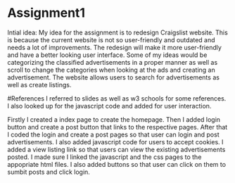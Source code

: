 # Assignment1
Intial idea:
My idea for the assignment is to redesign Craigslist website. This is because the current website is not so user-friendly and outdated and needs a lot of improvements. The redesign will make it more user-friendly and have a better looking user interface. Some of my ideas would be categorizing the classified advertisements in a proper manner as well as scroll to change the categories when looking at the ads and creating an advertisement. The website allows users to search for advertisements as well as create listings. 

#References
I referred to slides as well as w3 schools for some references. I also looked up for the javascript code and added for user interaction. 

Firstly I created a index page to create the homepage. Then I added login button and create a post button that links to the respective pages. After that I coded the login and create a post pages so that user can login and post advertisements. I also added javascript code for users to accept cookies. I added a view listing link so that users can view the existing advertisements posted. I made sure I linked the javascript and the css pages to the appopriate html files. I also added buttons so that user can click on them to sumbit posts and click login. 